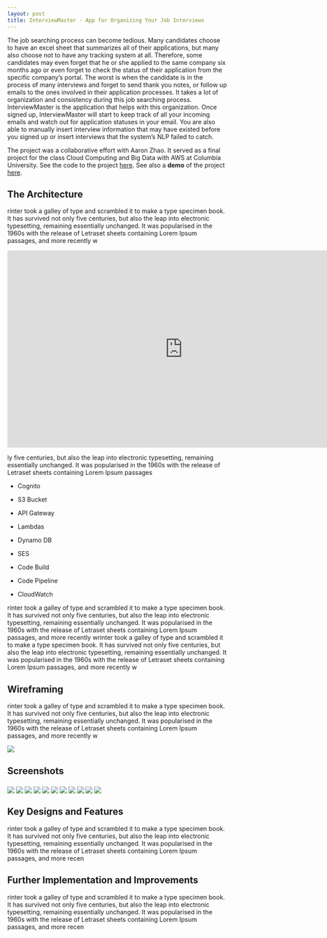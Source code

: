 ```yaml
---
layout: post
title: InterviewMaster - App for Organizing Your Job Interviews
---
```


The job searching process can become tedious. Many candidates choose to have an excel sheet that summarizes all of their applications, but many also choose not to have any tracking system at all. Therefore, some candidates may even forget that he or she applied to the same company six months ago or even forget to check the status of their application from the specific company’s portal. The worst is when the candidate is in the process of many interviews and forget to send thank you notes, or follow up emails to the ones involved in their application processes. It takes a lot of organization and consistency during this job searching process. InterviewMaster is the application that helps with this organization. Once signed up, InterviewMaster will start to keep track of all your incoming emails and watch out for application statuses in your email. You are also able to manually insert interview information that may have existed before you signed up or insert interviews that the system’s NLP failed to catch.

The project was a collaborative effort with Aaron Zhao. It served as a final project for the class Cloud Computing and Big Data with AWS at Columbia University. See the code to the project [here](https://github.com/gloriahwoang/InterviewMaster). See also a **demo** of the project [here](https://youtu.be/PcSSIGiSaiw).

## The Architecture

rinter took a galley of type and scrambled it to make a type specimen book. It has survived not only five centuries, but also the leap into electronic typesetting, remaining essentially unchanged. It was popularised in the 1960s with the release of Letraset sheets containing Lorem Ipsum passages, and more recently w

<div class="img-container">
    <iframe style="border: 1px solid rgba(0, 0, 0, 0.1);" width="800" height="450" src="https://www.figma.com/embed?embed_host=share&url=https%3A%2F%2Fwww.figma.com%2Ffile%2FcndPKEkiuBd03N5jXP7c7Q%2FArchitecture%3Fnode-id%3D0%253A1%26t%3DQ3OMbTfIGM0KXoe0-1" allowfullscreen></iframe>
</div>

ly five centuries, but also the leap into electronic typesetting, remaining essentially unchanged. It was popularised in the 1960s with the release of Letraset sheets containing Lorem Ipsum passages

- Cognito
- S3 Bucket
- API Gateway
- Lambdas
- Dynamo DB
- SES

- Code Build
- Code Pipeline
- CloudWatch

rinter took a galley of type and scrambled it to make a type specimen book. It has survived not only five centuries, but also the leap into electronic typesetting, remaining essentially unchanged. It was popularised in the 1960s with the release of Letraset sheets containing Lorem Ipsum passages, and more recently wrinter took a galley of type and scrambled it to make a type specimen book. It has survived not only five centuries, but also the leap into electronic typesetting, remaining essentially unchanged. It was popularised in the 1960s with the release of Letraset sheets containing Lorem Ipsum passages, and more recently w

## Wireframing

rinter took a galley of type and scrambled it to make a type specimen book. It has survived not only five centuries, but also the leap into electronic typesetting, remaining essentially unchanged. It was popularised in the 1960s with the release of Letraset sheets containing Lorem Ipsum passages, and more recently w

<div class="img-container">
    <img align="middle" src="https://raw.githubusercontent.com/gloriahwoang/gloriahwoang.github.io/master/images/wireframe.jpg">
</div>

## Screenshots

<img align="middle" src="https://raw.githubusercontent.com/gloriahwoang/gloriahwoang.github.io/master/images/homepage.png">

<img align="middle" src="https://raw.githubusercontent.com/gloriahwoang/gloriahwoang.github.io/master/images/homepage-2.png">

<img align="middle" src="https://raw.githubusercontent.com/gloriahwoang/gloriahwoang.github.io/master/images/homepage-3.png">

<img align="middle" src="https://raw.githubusercontent.com/gloriahwoang/gloriahwoang.github.io/master/images/homepage-4.png">

<img align="middle" src="https://raw.githubusercontent.com/gloriahwoang/gloriahwoang.github.io/master/images/homepage-5.png">

<img align="middle" src="https://raw.githubusercontent.com/gloriahwoang/gloriahwoang.github.io/master/images/login.png">

<img align="middle" src="https://raw.githubusercontent.com/gloriahwoang/gloriahwoang.github.io/master/images/signup-1.png">

<img align="middle" src="https://raw.githubusercontent.com/gloriahwoang/gloriahwoang.github.io/master/images/signup-2.png">

<img align="middle" src="https://raw.githubusercontent.com/gloriahwoang/gloriahwoang.github.io/master/images/interview-1.png">

<img align="middle" src="https://raw.githubusercontent.com/gloriahwoang/gloriahwoang.github.io/master/images/interview-2.png">

<img align="middle" src="https://raw.githubusercontent.com/gloriahwoang/gloriahwoang.github.io/master/images/interview-3.png">

## Key Designs and Features

rinter took a galley of type and scrambled it to make a type specimen book. It has survived not only five centuries, but also the leap into electronic typesetting, remaining essentially unchanged. It was popularised in the 1960s with the release of Letraset sheets containing Lorem Ipsum passages, and more recen

## Further Implementation and Improvements

rinter took a galley of type and scrambled it to make a type specimen book. It has survived not only five centuries, but also the leap into electronic typesetting, remaining essentially unchanged. It was popularised in the 1960s with the release of Letraset sheets containing Lorem Ipsum passages, and more recen
